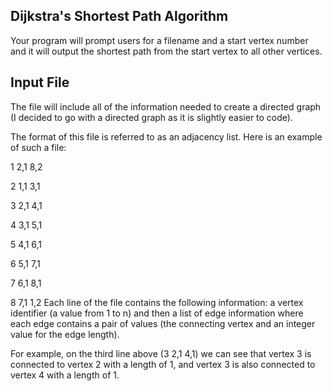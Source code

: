 Dijkstra's Shortest Path Algorithm
------------------------------------
Your program will prompt users for a filename and a start vertex number and it will output the shortest path from the start vertex to all other vertices.

Input File
------------
The file will include all of the information needed to create a directed graph (I decided to go with a directed graph as it is slightly easier to code).

The format of this file is referred to as an adjacency list. Here is an example of such a file:

1 2,1 8,2 

2 1,1 3,1

3 2,1 4,1

4 3,1 5,1

5 4,1 6,1

6 5,1 7,1

7 6,1 8,1

8 7,1 1,2
Each line of the file contains the following information: a vertex identifier (a value from 1 to n) and then a list of edge information where each edge contains a pair of values (the connecting vertex and an integer value for the edge length).

For example, on the third line above (3 2,1 4,1) we can see that vertex 3 is connected to vertex 2 with a length of 1, and vertex 3 is also connected to vertex 4 with a length of 1.